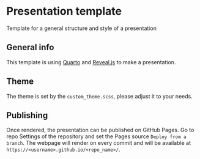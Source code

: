 # Presentation template

Template for a general structure and style of a presentation 

## General info

This template is using [Quarto](https://quarto.org/) and [Reveal.js](https://revealjs.com) to make a presentation.

## Theme

The theme is set by the `custom_theme.scss`, please adjust it to your needs.

## Publishing

Once rendered, the presentation can be published on GitHub Pages. Go to repo Settings of the repository and set the Pages source `Deploy from a branch`. The webpage will render on every commit and will be available at `https://<username>.github.io/<repo_name>/`.
